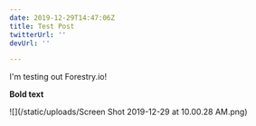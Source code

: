 ```yaml
---
date: 2019-12-29T14:47:06Z
title: Test Post
twitterUrl: ''
devUrl: ''

---
```

I'm testing out Forestry.io!

**Bold text**

![](/static/uploads/Screen Shot 2019-12-29 at 10.00.28 AM.png)